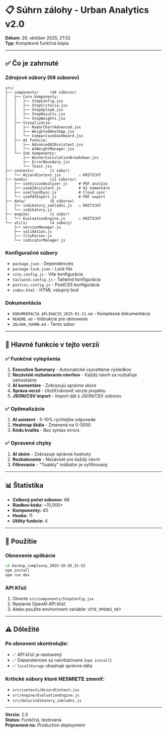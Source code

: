 # 📋 Súhrn zálohy - Urban Analytics v2.0

**Dátum:** 26. október 2025, 21:52  
**Typ:** Komplexná funkčná kópia

---

## ✅ Čo je zahrnuté

### Zdrojové súbory (68 súborov)
```
src/
├── components/     (40 súborov)
│   ├── Core komponenty:
│   │   ├── StepConfig.jsx
│   │   ├── StepCriteria.jsx
│   │   ├── StepUpload.jsx
│   │   ├── StepResults.jsx
│   │   └── StepWeights.jsx
│   ├── Vizualizácie:
│   │   ├── RadarChartAdvanced.jsx
│   │   ├── WeightedHeatmap.jsx
│   │   └── ComparisonDashboard.jsx
│   ├── AI funkcie:
│   │   ├── AdvancedAIAssistant.jsx
│   │   └── AIWeightManager.jsx
│   └── Iné komponenty:
│       ├── WinnerCalculationBreakdown.jsx
│       ├── ErrorBoundary.jsx
│       └── Toast.jsx
├── contexts/       (1 súbor)
│   └── WizardContext.jsx        ⚠️ KRITICKÝ
├── hooks/          (11 súborov)
│   ├── useVisionAnalyzer.js     # PDF analýza
│   ├── useAIAssistant.js        # AI komentáre
│   ├── useCloudSync.js          # Cloud sync
│   └── usePdfExport.js          # PDF export
├── data/           (6 súborov)
│   ├── indikatory_zakladni.js   ⚠️ KRITICKÝ
│   └── indikatory.js
├── engine/         (1 súbor)
│   └── EvaluationEngine.js      ⚠️ KRITICKÝ
└── utils/          (4 súbory)
    ├── versionManager.js
    ├── validation.js
    ├── fileParser.js
    └── indicatorManager.js
```

### Konfiguračné súbory
- `package.json` - Dependencies
- `package-lock.json` - Lock file
- `vite.config.js` - Vite konfigurácia
- `tailwind.config.js` - Tailwind konfigurácia
- `postcss.config.js` - PostCSS konfigurácia
- `index.html` - HTML vstupný bod

### Dokumentácia
- `DOKUMENTACIA_APLIKACIE_2025-01-21.md` - Komplexná dokumentácia
- `README.md` - Inštrukcie pre obnovenie
- `ZALOHA_SUHRN.md` - Tento súbor

---

## 🎯 Hlavné funkcie v tejto verzii

### ✅ Funkčné vylepšenia
1. **Executive Summary** - Automatické vysvetlenie výsledkov
2. **Nezávislé rozbalovanie návrhov** - Každý návrh sa rozbaľuje samostatne
3. **AI komentáre** - Zobrazujú správne skóre
4. **Správa verzií** - Uložiť/obnoviť verzie projektu
5. **JSON/CSV import** - Import dát z JSON/CSV súborov

### ✅ Optimalizácie
1. **AI asistent** - 5-10% rýchlejšie odpovede
2. **Heatmap škála** - Zmenená na 0-3000
3. **Kódu kvalita** - Bez syntax errors

### ✅ Opravené chyby
1. **AI skóre** - Zobrazuje správne hodnoty
2. **Rozbalovanie** - Nezávislé pre každý návrh
3. **Filtrovanie** - "Toalety" indikátor je vyfiltrovaný

---

## 📊 Štatistika

- **Celkový počet súborov:** 68
- **Riadkov kódu:** ~15,000+
- **Komponenty:** 40
- **Hooks:** 11
- **Utility funkcie:** 4

---

## 🔧 Použitie

### Obnovenie aplikácie
```bash
cd backup_complexny_2025-10-26_21-52
npm install
npm run dev
```

### API Kľúč
1. Otvorte `src/components/StepConfig.jsx`
2. Nastavte OpenAI API kľúč
3. Alebo použite environment variable: `VITE_OPENAI_KEY`

---

## ⚠️ Dôležité

### Po obnovení skontrolujte:
- ✅ API kľúč je nastavený
- ✅ Dependencies sú nainštalované (`npm install`)
- ✅ `localStorage` obsahuje správne dáta

### Kritické súbory ktoré NESMIETE zmeniť:
- `src/contexts/WizardContext.jsx`
- `src/engine/EvaluationEngine.js`
- `src/data/indikatory_zakladni.js`

---

**Verzia:** 2.0  
**Status:** Funkčná, testovaná  
**Pripravené na:** Production deployment

